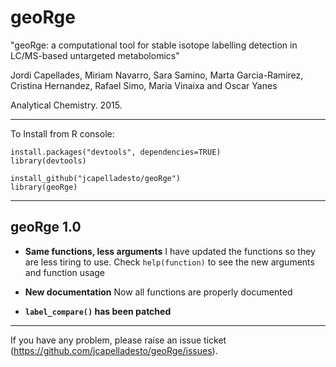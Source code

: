 # geoRge

"geoRge: a computational tool for stable isotope labelling detection in LC/MS-based untargeted metabolomics"

Jordi Capellades, Miriam Navarro, Sara Samino, Marta Garcia-Ramirez, Cristina Hernandez, Rafael Simo, Maria Vinaixa and Oscar Yanes

Analytical Chemistry. 2015.

--------------------------------------------------------------------------------------------------------------------------

To Install from R console:

````
install.packages("devtools", dependencies=TRUE)
library(devtools) 

install_github("jcapelladesto/geoRge")
library(geoRge) 
````

--------------------------------------------------------------------------------------------------------------------------
## geoRge 1.0 

+ __Same functions, less arguments__ I have updated the functions so they are less tiring to use. Check `help(function)` to see the new arguments and function usage

+ __New documentation__ Now all functions are properly documented

+ __`label_compare()` has been patched__

--------------------------------------------------------------------------------------------------------------------------
If you have any problem, please raise an issue ticket (https://github.com/jcapelladesto/geoRge/issues). 
